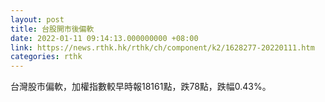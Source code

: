 ```yaml
---
layout: post
title: 台股開市後偏軟
date: 2022-01-11 09:14:13.000000000 +08:00
link: https://news.rthk.hk/rthk/ch/component/k2/1628277-20220111.htm
categories: rthk
---
```


台灣股市偏軟，加權指數較早時報18161點，跌78點，跌幅0.43%。
